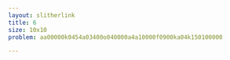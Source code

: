 ```yaml
---
layout: slitherlink
title: 6
size: 10x10
problem: aa00000k0454a03400o040000a4a10000f0900ka04k150100000

---
```

